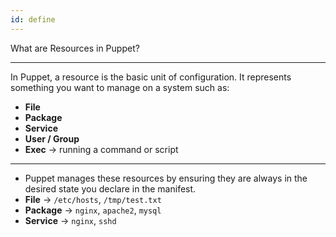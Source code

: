 ```yaml
---
id: define
---
```


What are Resources in Puppet?

---

In Puppet, a resource is the basic unit of configuration. It represents something you want to manage on a system such as:

- **File**
- **Package**
- **Service**
- **User / Group**
- **Exec** → running a command or script

---

- Puppet manages these resources by ensuring they are always in the desired state you declare in the manifest.
- **File** → `/etc/hosts`, `/tmp/test.txt`
- **Package** → `nginx`, `apache2`, `mysql`
- **Service** → `nginx`, `sshd`